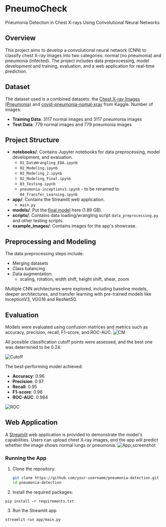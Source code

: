 # PneumoCheck 
Pneumonia Detection in Chest X-rays Using Convolutional Neural Networks


## Overview
This project aims to develop a convolutional neural network (CNN) to classify chest X-ray images into two categories: normal (no pneumonia) and pneumonia (infected). The project includes data preprocessing, model development and training, evaluation, and a web application for real-time prediction.

## Dataset
The dataset used is a combined datasets: the [Chest X-ray Images (Pneumonia)](https://www.kaggle.com/datasets/paultimothymooney/chest-xray-pneumonia) and [covid-pneumonia-nomal-xray](https://www.kaggle.com/datasets/salonimate/covid-pneumonia-nomal-xray) from Kaggle. Number of images:
- **Training Data**: 3117 normal images and 3117 pneumonia images
- **Test Data**: 779 normal images and 779 pneumonia images

## Project Structure
- **notebooks/**: Contains Jupyter notebooks for data preprocessing, model development, and evaluation.
  - `01_DataWrangling_EDA.ipynb`
  - `02_Modeling.ipynb`
  - `02_Modeling_2.ipynb`
  - `02_Modeling_Final.ipynb`
  - `03_Testing.ipynb`
  - `pneumonia-inceptionv3.ipynb` - to be renamed to `04_Transfer_Learning.ipynb`
- **app/**: Contains the Streamlit web application.
  - `main.py`
- **models/**: Put the [final model](https://huggingface.co/airenare/InceptionV3_Pneumonia_CNN_v1/blob/main/Pneumonia_ROC_0975_cutoff_024.keras) here (1.89 GB).
- **scripts/**: Contains data loading/wrangling script `data_preprocessing.py` and other testing scripts.
- **example_images/**: Contains images for the app's showcase.

## Preprocessing and Modeling
The data preprocessing steps include: 
- Merging datasets
- Class balancing
- Data augmentation: 
	- scaling, rotation, width shift, height shift, shear, zoom

Multiple CNN architectures were explored, including baseline models, deeper architectures, and transfer learning with pre-trained models like InceptionV3, VGG16 and ResNet50.

## Evaluation
Models were evaluated using confusion matrices and metrics such as accuracy, precision, recall, F1-score, and ROC-AUC. 
![CM](https://github.com/airenare/pneumonia_xray/blob/main/app/confusion_matrix.png?raw=true)

All possible classification cutoff points were assessed, and the best one was determined to be 0.24:

![Cutoff](https://github.com/airenare/pneumonia_xray/blob/main/app/performance_hist.png?raw=true)

The best-performing model achieved:
- **Accuracy**: 0.96
- **Precision**: 0.97
- **Recall**: 0.95
- **F1-score**: 0.96
- **ROC-AUC**: 0.984

![ROC](https://github.com/airenare/pneumonia_xray/blob/main/app/ROC_curve.png?raw=true)

## Web Application
A [Streamlit](https://streamlit.io/) web application is provided to demonstrate the model's capabilities. Users can upload chest X-ray images, and the app will predict whether the image shows normal lungs or pneumonia.
![App_screenshot](https://github.com/airenare/pneumonia_xray/blob/main/app/app_screenshot.png?raw=true)
### Running the App
1. Clone the repository:
   ```bash
   git clone https://github.com/your-username/pneumonia-detection.git
   cd pneumonia-detection
   ```
2. Install the required packages:
```
pip install -r requirements.txt
```
3. Run the Streamlit app
```
streamlit run app/main.py
```
